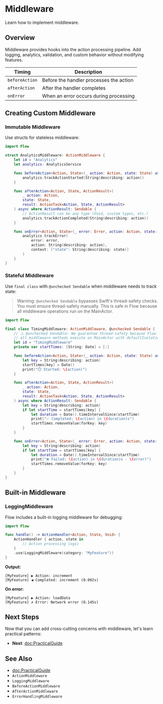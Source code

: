 # Middleware

Learn how to implement middleware.

## Overview

Middleware provides hooks into the action processing pipeline. Add logging, analytics, validation, and custom behavior without modifying features.

| Timing | Description |
|--------|-------------|
| `beforeAction` | Before the handler processes the action |
| `afterAction` | After the handler completes |
| `onError` | When an error occurs during processing |

## Creating Custom Middleware

### Immutable Middleware

Use structs for stateless middleware:

```swift
import Flow

struct AnalyticsMiddleware: ActionMiddleware {
    let id = "Analytics"
    let analytics: AnalyticsService

    func beforeAction<Action, State>(_ action: Action, state: State) async {
        analytics.trackActionStarted(String(describing: action))
    }

    func afterAction<Action, State, ActionResult>(
        _ action: Action,
        state: State,
        result: ActionTask<Action, State, ActionResult>
    ) async where ActionResult: Sendable {
        // ActionResult can be any type (Void, custom types, etc.)
        analytics.trackActionCompleted(String(describing: action))
    }

    func onError<Action, State>(_ error: Error, action: Action, state: State) async {
        analytics.trackError(
            error: error,
            action: String(describing: action),
            context: ["state": String(describing: state)]
        )
    }
}
```

### Stateful Middleware

Use `final class` with `@unchecked Sendable` when middleware needs to track state:

> Warning: `@unchecked Sendable` bypasses Swift's thread-safety checks. You must ensure thread-safety manually. This is safe in Flow because all middleware operations run on the MainActor.

```swift
import Flow

final class TimingMiddleware: ActionMiddleware, @unchecked Sendable {
    // ⚠️ @unchecked Sendable: We guarantee thread-safety because Flow ensures
    // all middleware methods execute on MainActor with defaultIsolation
    let id = "TimingMiddleware"
    private var startTimes: [String: Date] = [:]

    func beforeAction<Action, State>(_ action: Action, state: State) async {
        let key = String(describing: action)
        startTimes[key] = Date()
        print("⏱️ Started: \(action)")
    }

    func afterAction<Action, State, ActionResult>(
        _ action: Action,
        state: State,
        result: ActionTask<Action, State, ActionResult>
    ) async where ActionResult: Sendable {
        let key = String(describing: action)
        if let startTime = startTimes[key] {
            let duration = Date().timeIntervalSince(startTime)
            print("✅ Completed: \(action) in \(duration)s")
            startTimes.removeValue(forKey: key)
        }
    }

    func onError<Action, State>(_ error: Error, action: Action, state: State) async {
        let key = String(describing: action)
        if let startTime = startTimes[key] {
            let duration = Date().timeIntervalSince(startTime)
            print("❌ Failed: \(action) in \(duration)s - \(error)")
            startTimes.removeValue(forKey: key)
        }
    }
}
```

## Built-in Middleware

### LoggingMiddleware

Flow includes a built-in logging middleware for debugging:

```swift
import Flow

func handle() -> ActionHandler<Action, State, Void> {
    ActionHandler { action, state in
        // Action processing logic
    }
    .use(LoggingMiddleware(category: "MyFeature"))
}
```

**Output:**
```
[MyFeature] ▶ Action: increment
[MyFeature] ◀ Completed: increment (0.002s)
```

**On error:**
```
[MyFeature] ▶ Action: loadData
[MyFeature] ✗ Error: Network error (0.145s)
```

## Next Steps

Now that you can add cross-cutting concerns with middleware, let's learn practical patterns:

- **Next**: <doc:PracticalGuide>

## See Also

- <doc:PracticalGuide>
- ``ActionMiddleware``
- ``LoggingMiddleware``
- ``BeforeActionMiddleware``
- ``AfterActionMiddleware``
- ``ErrorHandlingMiddleware``
